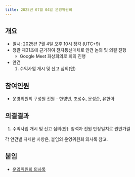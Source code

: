 ```yaml
--- 
title: 2025년 07월 04일 운영위원회
---
```


## 개요
- 일시: 2025년 7월 4일 오후 10시 정각 (UTC+9)
- 정관 제31조에 근거하여 전자통신매체로 안건 논의 및 의결 진행
  - Google Meet 화상회의로 회의 진행
- 안건
    1. 수익사업 개시 및 신고 심의(안)

## 참여인원

- 운영위원회 구성원 전원 - 한영빈, 조성수, 문성준, 유현아 

## 의결결과

1. 수익사업 개시 및 신고 심의(안): 참석자 전원 만장일치로 원안가결

각 안건별 자세한 사항은, 붙임의 운영위원회 의사록 참고.

## 붙임

- [운영위원회 의사록](./20250704_운영위원회_의사록.pdf)